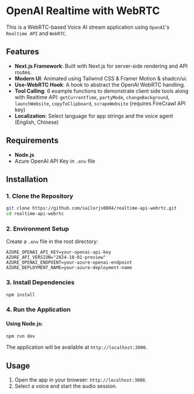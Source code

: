 # OpenAI Realtime with WebRTC
This is a WebRTC-based Voice AI stream application using `OpenAI`'s `Realtime API` and `WebRTC`.

## Features
- **Next.js Framework**: Built with Next.js for server-side rendering and API routes.
- **Modern UI**: Animated using Tailwind CSS & Framer Motion & shadcn/ui.
- **Use-WebRTC Hook**: A hook to abstract the OpenAI WebRTC handling.
- **Tool Calling**: 6 example functions to demonstrate client side tools along with Realtime API: `getCurrentTime`, `partyMode`, `changeBackground`, `launchWebsite`, `copyToClipboard`, `scrapeWebsite` (requires FireCrawl API key)
- **Localization**: Select language for app strings and the voice agent (English, Chinese)

  
## Requirements
- **Node.js**
- Azure OpenAI API Key in `.env` file

## Installation

### 1. Clone the Repository
```bash
git clone https://github.com/sailorjs0804/realtime-api-webrtc.git
cd realtime-api-webrtc
```

### 2. Environment Setup
Create a `.env` file in the root directory:
```env
AZURE_OPENAI_API_KEY=your-openai-api-key
AZURE_API_VERSION="2024-10-01-preview"
AZURE_OPENAI_ENDPOINT=your-azure-openai-endpoint
AZURE_DEPLOYMENT_NAME=your-azure-deployment-name
```

### 3. Install Dependencies
```bash
npm install
```

### 4. Run the Application

#### Using Node.js:
```bash
npm run dev
```

The application will be available at `http://localhost:3000`.

## Usage
1. Open the app in your browser: `http://localhost:3000`.
2. Select a voice and start the audio session.
